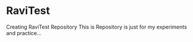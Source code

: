 # RaviTest
Creating RaviTest Repository
This is Repository is just for my experiments and practice...
